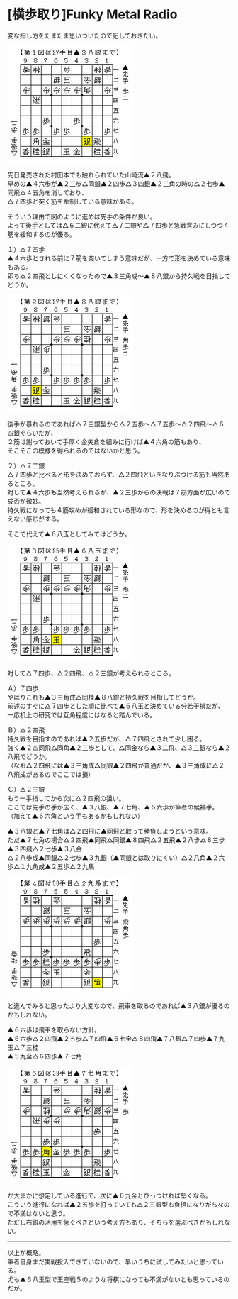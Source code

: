 # [横歩取り]Funky Metal Radio  

変な指し方をたまたま思いついたので記しておきたい。  

![](images/20141029003123.png)  

先日発売された村田本でも触れられていた山崎流▲２八飛。  
早めの▲４六歩が▲２三歩△同銀▲２四歩△３四銀▲２三角の時の△２七歩▲同飛△４五角を消しており、  
△７四歩と突く筋を牽制している意味がある。  

そういう理由で図のように進めば先手の条件が良い。  
よって後手としては△６二銀に代えて△７二銀や△７四歩と急戦含みにしつつ４筋を緩和するのが優る。  

１）△７四歩  
▲４六歩とされる前に７筋を突いてしまう意味だが、一方で形を決めている意味もある。  
即ち△２四飛としにくくなったので▲３三角成～▲８八銀から持久戦を目指してどうか。  

![](images/20141029003124.png)  

後手が暴れるのであれば△７三銀型から△２五歩～△７五歩～△２四飛～△６四銀ぐらいだが、  
２筋は謝っておいて手厚く金矢倉を組みに行けば▲４六角の筋もあり、  
そこそこの模様を得られるのではないかと思う。  

２）△７二銀  
△７四歩と比べると形を決めておらず、△２四飛といきなりぶつける筋も当然あるところ。  
対して▲４六歩も当然考えられるが、▲２三歩からの決戦は７筋方面が広いので成否が微妙。  
持久戦になっても４筋攻めが緩和されている形なので、形を決めるのが得とも言えない感じがする。  

そこで代えて▲６八玉としてみてはどうか。  

![](images/20141029003125.png)  

対して△７四歩、△２四飛、△２三銀が考えられるところ。  

Ａ）７四歩  
やはりこれも▲３三角成△同桂▲８八銀と持久戦を目指してどうか。  
前述のすぐに△７四歩とした順に比べて▲６八玉と決めている分若干損だが、  
一応机上の研究では互角程度にはなると踏んでいる。  

Ｂ）△２四飛  
持久戦を目指すのであれば▲２五歩だが、△７四飛とされて少し困る。  
強く▲２四同飛△同角▲２三歩として、△同金なら▲３二飛、△３三銀なら▲２八飛でどうか。  
（なお△２四飛には▲３三角成△同銀▲２四飛が普通だが、▲３三角成に△２八飛成があるのでここでは損）  

Ｃ）△２三銀  
もう一手指してから次に△２四飛の狙い。  
ここでは先手の手が広く、▲３八銀、▲７七角、▲６六歩が筆者の候補手。  
（加えて▲６六角という手もあるかもしれない）  

▲３八銀と▲７七角は△２四飛に▲同飛と取って勝負しようという意味。  
ただ▲７七角の場合△２四飛▲同飛△同銀▲８四飛△２五飛▲２八歩△８三歩▲３四飛△２七歩▲３八金  
△２八歩成▲同銀△２七歩▲３九銀（▲同銀とは取りにくい）△２八角▲２六歩△１九角成▲２五歩△２九馬  

![](images/20141029003126.png)  

と進んでみると思ったより大変なので、飛車を取るのであれば▲３八銀が優るのかもしれない。  

▲６六歩は飛車を取らない方針。  
▲６六歩△２四飛▲２五歩△７四飛▲６七金△８四飛▲７八銀△７四歩▲７九玉△７三桂  
▲５九金△６四歩▲７七角  

![](images/20141029003127.png)  

が大まかに想定している進行で、次に▲６九金とひっつければ堅くなる。  
こういう進行になれば▲２五歩を打っていても△２三銀型も負担になりがちなので不満はないと思う。  
ただし右銀の活用を急ぐべきという考え方もあり、そちらを選ぶべきかもしれない。  

----------  

以上が概略。  
筆者自身まだ実戦投入できていないので、早いうちに試してみたいと思っている。  
尤も▲６八玉型で王座戦５のような将棋になっても不満がないとも思っているのだが。  

